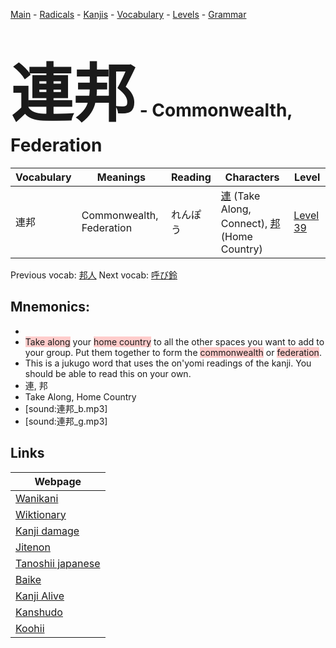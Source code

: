 <style> bigfont {font-size: 100px}</style>
[Main](../README.md) -
[Radicals](../radicals.md) -
[Kanjis](../kanjis.md) -
[Vocabulary](../vocabulary.md) -
[Levels](../levels.md) -
[Grammar](../grammar.md)
# <bigfont> 連邦</bigfont> - Commonwealth, Federation 

| Vocabulary | Meanings | Reading | Characters | Level |
| --- | --- | --- | --- | --- |
| 連邦 | Commonwealth, Federation | れんぽう |  [連](../kanjis/連.md) (Take Along, Connect), [邦](../kanjis/邦.md) (Home Country) | [Level 39](../levels/wk_level39.md) |

Previous vocab: [邦人](邦人.md) Next vocab: [呼び鈴](呼び鈴.md) 

## Mnemonics:

* 
* <span style="background-color:#ffcccb"> Take along</span> your <span style="background-color:#ffcccb"> home country</span> to all the other spaces you want to add to your group. Put them together to form the <span style="background-color:#ffcccb"> commonwealth</span> or <span style="background-color:#ffcccb"> federation</span>.
* This is a jukugo word that uses the on'yomi readings of the kanji. You should be able to read this on your own.
* 連, 邦
* Take Along, Home Country
* [sound:連邦_b.mp3]
* [sound:連邦_g.mp3]


## Links 

| Webpage |
| --- |
| [Wanikani          ](https://www.wanikani.com/kanji/連邦) |
| [Wiktionary        ](https://en.wiktionary.org/wiki/連邦) |
| [Kanji damage      ](http://www.kanjidamage.com/kanji/search?utf8=✓&q=連邦) |
| [Jitenon           ](https://jitenon.com/kanji/連邦) |
| [Tanoshii japanese ](https://www.tanoshiijapanese.com/dictionary/kanji.cfm?k=連邦) |
| [Baike             ](https://baike.baidu.com/item/連邦) |
| [Kanji Alive       ](https://app.kanjialive.com/連邦) |
| [Kanshudo          ](https://www.kanshudo.com/searchmn?q=連邦) |
| [Koohii            ](https://kanji.koohii.com/study/kanji/連邦) |
